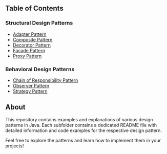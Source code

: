 ## Table of Contents

### Structural Design Patterns
- [Adapter Pattern](./src/structural/adapter/ADAPTER.md)
- [Composite Pattern](./src/structural/composite/COMPOSITE.md)
- [Decorator Pattern](./src/structural/decorator/DECORATOR.md)
- [Facade Pattern](./src/structural/facade/FACADE.md)
- [Proxy Pattern](./src/structural/proxy/PROXY.md)

### Behavioral Design Patterns
- [Chain of Responsibility Pattern](./src/behavioral/cor/COR.md)
- [Observer Pattern](./src/behavioral/observer/OBSERVER.md)
- [Strategy Pattern](./src/behavioral/strategy/STRATEGY.md)

## About
This repository contains examples and explanations of various design patterns in Java. Each subfolder contains a dedicated README file with detailed information and code examples for the respective design pattern.

Feel free to explore the patterns and learn how to implement them in your projects!